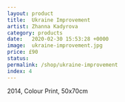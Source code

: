 ```yaml
---
layout: product
title:  Ukraine Improvement
artist: Zhanna Kadyrova
category: products
date:   2020-02-30 15:53:28 +0000
image:  ukraine-improvement.jpg
price: £90
status:
permalink: /shop/ukraine-improvement
index: 4
---
```

2014, Colour Print, 50x70cm
